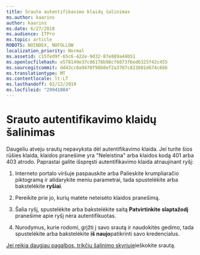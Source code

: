 ```yaml
---
title: Srauto autentifikavimo klaidų šalinimas
ms.author: kaarins
author: kaarins
ms.date: 6/27/2018
ms.audience: ITPro
ms.topic: article
ROBOTS: NOINDEX, NOFOLLOW
localization_priority: Normal
ms.assetid: c15fed9f-65c6-422e-9d32-87e889a44b51
ms.openlocfilehash: e578149e37c86178b98cf6073f6ed6325f42c455
ms.sourcegitcommit: dd43cc0a9470f98b8ef2a3787c823801d674c666
ms.translationtype: MT
ms.contentlocale: lt-LT
ms.lasthandoff: 02/12/2019
ms.locfileid: "29941084"
---
```

# <a name="troubleshoot-flow-authentication-errors"></a>Srauto autentifikavimo klaidų šalinimas

Daugeliu atveju srautų nepavyksta dėl autentifikavimo klaida. Jei turite šios rūšies klaida, klaidos pranešime yra "Neleistina" arba klaidos kodą 401 arba 403 atrodo. Paprastai galite išspręsti autentifikavimo klaida atnaujinant ryšį:
  
1. Interneto portalo viršuje paspauskite arba Palieskite krumpliaračio piktogramą ir atidarykite meniu parametrai, tada spustelėkite arba bakstelėkite **ryšiai**.
    
2. Pereikite prie jo, kurių matėte neteisėto klaidos pranešimą.
    
3. Šalia ryšį, spustelėkite arba bakstelėkite saitą **Patvirtinkite slaptažodį** pranešime apie ryšį nėra autentifikuotas. 
    
4. Nurodymus, kurie rodomi, grįžti į savo srautą ir naudokitės gedimo, tada spustelėkite arba bakstelėkite **iš naujo**patikrinti savo kredencialus.
    
[Jei reikia daugiau pagalbos, trikčių šalinimo skyriuje](https://go.microsoft.com/fwlink/?linkid=872110)ieškokite srautą.
  

